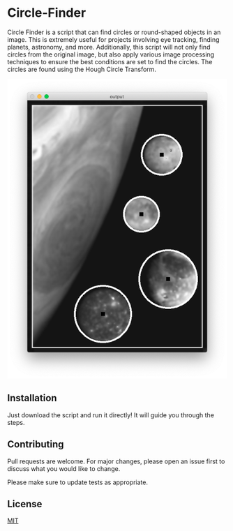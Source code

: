 # Circle-Finder

Circle Finder is a script that can find circles or round-shaped objects in an image. This is extremely useful for projects involving eye tracking, finding planets, astronomy, and more. Additionally, this script will not only find circles from the original image, but also apply various image processing techniques to ensure the best conditions are set to find the circles. The circles are found using the Hough Circle Transform.

![Image of Circles](https://github.com/Soso21/circle-finder/blob/master/Screen%20Shot%202019-06-27%20at%203.04.33%20PM.png)

## Installation

Just download the script and run it directly! It will guide you through the steps.

## Contributing
Pull requests are welcome. For major changes, please open an issue first to discuss what you would like to change.

Please make sure to update tests as appropriate.

## License
[MIT](https://choosealicense.com/licenses/mit/)
